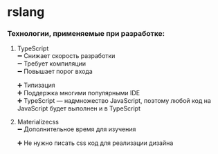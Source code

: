 # rslang
### Технологии, применяемые при разработке:
1. TypeScript  
    :heavy_minus_sign: Снижает скорость разработки  
    :heavy_minus_sign: Требует компиляции  
    :heavy_minus_sign: Повышает порог входа  
    
    :heavy_plus_sign: Типизация  
    :heavy_plus_sign: Поддержка многими популярными IDE  
    :heavy_plus_sign: TypeScript — надмножество JavaScript, поэтому любой код на JavaScript будет выполнен и в TypeScript  
    
2. Materializecss  
    :heavy_minus_sign: Дополнительное время для изучения
    
    :heavy_plus_sign: Не нужно писать css код для реализации дизайна

